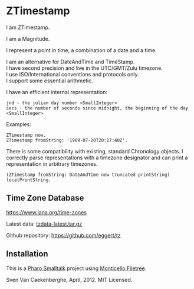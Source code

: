 # ZTimestamp

I am ZTimestamp.


I am a Magnitude.


I represent a point in time, a combination of a date and a time.


I am an alternative for DateAndTime and TimeStamp.  
I have second precision and live in the UTC/GMT/Zulu timezone.  
I use ISO/International conventions and protocols only.   
I support some essential arithmetic.  

I have an efficient internal representation:

	jnd - the julian day number <SmallInteger>
	secs - the number of seconds since midnight, the beginning of the day <SmallInteger>

Examples:

	ZTimestamp now.
	ZTimestamp fromString: '1969-07-20T20:17:40Z'.

There is some compatibility with existing, standard Chronology objects.
I correctly parse representations with a timezone designator
and can print a representation in arbitrary timezones. 

	(ZTimestamp fromString: DateAndTime now truncated printString) localPrintString.

## Time Zone Database
https://www.iana.org/time-zones

Latest data: [tzdata-latest.tar.gz](https://www.iana.org/time-zones/repository/tzdata-latest.tar.gz)

Github repository: https://github.com/eggert/tz


## Installation

This is a [Pharo Smalltalk](http://wwww.pharo.st) project 
using [Monticello Filetree](https://github.com/dalehenrich/filetree).

Sven Van Caekenberghe, April, 2012. MIT Licensed.
